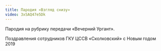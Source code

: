 ```yaml
---
title: Пародия «Взгляд снизу»
video: 3xSAQ47e5Dk
---
```


Пародия на рубрику передачи «Вечерний Ургант».

<!--more-->
Поздравления сотрудников ГКУ ЦССВ «Сколковский» с Новым годом 2019
